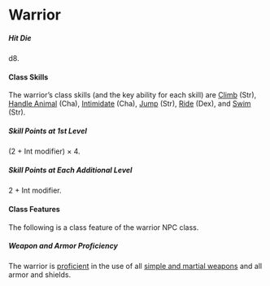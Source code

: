 # Warrior

##### Hit Die

d8.

#### Class Skills

The warrior’s class skills (and the key ability for each skill) are [Climb](/srd/skills/climb.htm) (Str), [Handle Animal](/srd/skills/handleAnimal.htm) (Cha), [Intimidate](/srd/skills/intimidate.htm) (Cha), [Jump](/srd/skills/jump.htm) (Str), [Ride](/srd/skills/ride.htm) (Dex), and [Swim](/srd/skills/swim.htm) (Str).

##### Skill Points at 1st Level

(2 + Int modifier) × 4.

##### Skill Points at Each Additional Level

2 + Int modifier.

#### Class Features

The following is a class feature of the warrior NPC class.

##### Weapon and Armor Proficiency

The warrior is [proficient](/srd/combat/combatModifiers.htm#weaponArmorAndShieldProficiency) in the use of all [simple and martial weapons](/srd/equipment/weapons.htm#simpleMartialandExoticWeapons) and all armor and shields.
